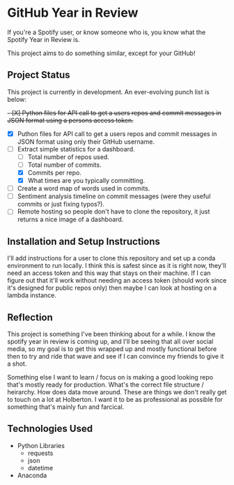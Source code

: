 # GitHub Year in Review

If you're a Spotify user, or know someone who is, you know what the Spotify Year in Review is.

This project aims to do something similar, except for your GitHub!

## Project Status

This project is currently in development. An ever-evolving punch list is below:

~~- [X] Python files for API call to get a users repos and commit messages in JSON format using a persons access token.~~

- [X] Puthon files for API call to get a users repos and commit messages in JSON format using only their GitHub username.
- [ ] Extract simple statistics for a dashboard.
  - [ ] Total number of repos used.
  - [ ] Total number of commits.
  - [X] Commits per repo.
  - [X] What times are you typically committing.
- [ ] Create a word map of words used in commits.
- [ ] Sentiment analysis timeline on commit messages (were they useful commits or just fixing typos?).
- [ ] Remote hosting so people don't have to clone the repository, it just returns a nice image of a dashboard.

## Installation and Setup Instructions

I'll add instructions for a user to clone this repository and set up a conda environment to run locally. I think this is safest since as it is right now, they'll need an access token and this way that stays on their machine. If I can figure out that it'll work without needing an access token (should work since it's designed for public repos only) then maybe I can look at hosting on a lambda instance.

## Reflection

This project is something I've been thinking about for a while. I know the spotify year in review is coming up, and I'll be seeing that all over social media, so my goal is to get this wrapped up and mostly functional before then to try and ride that wave and see if I can convince my friends to give it a shot.

Something else I want to learn / focus on is making a good looking repo that's mostly ready for production. What's the correct file structure / heirarchy. How does data move around. These are things we don't really get to touch on a lot at Holberton. I want it to be as professional as possible for something that's mainly fun and farcical.

## Technologies Used

- Python Libraries
  - requests
  - json
  - datetime
- Anaconda
